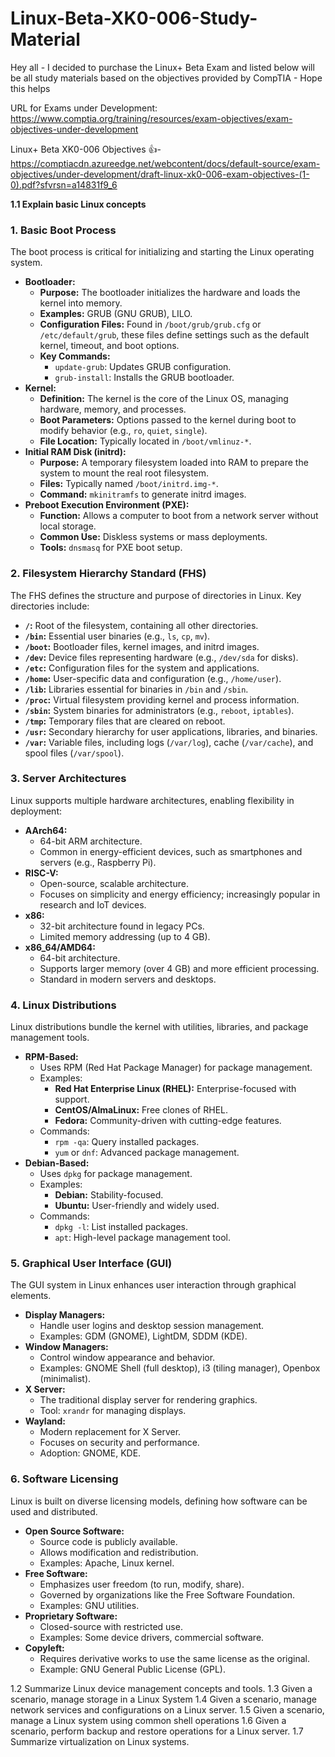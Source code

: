 # Linux-Beta-XK0-006-Study-Material
Hey all - I decided to purchase the Linux+ Beta Exam and listed below will be all study materials based on the objectives provided by CompTIA - Hope this helps 

URL for Exams under Development: https://www.comptia.org/training/resources/exam-objectives/exam-objectives-under-development

Linux+ Beta XK0-006 Objectives 👍- https://comptiacdn.azureedge.net/webcontent/docs/default-source/exam-objectives/under-development/draft-linux-xk0-006-exam-objectives-(1-0).pdf?sfvrsn=a14831f9_6

**1.1 Explain basic Linux concepts**
### **1. Basic Boot Process**

The boot process is critical for initializing and starting the Linux operating system.

- **Bootloader:**
    - **Purpose:** The bootloader initializes the hardware and loads the kernel into memory.
    - **Examples:** GRUB (GNU GRUB), LILO.
    - **Configuration Files:** Found in `/boot/grub/grub.cfg` or `/etc/default/grub`, these files define settings such as the default kernel, timeout, and boot options.
    - **Key Commands:**
        - `update-grub`: Updates GRUB configuration.
        - `grub-install`: Installs the GRUB bootloader.
- **Kernel:**
    - **Definition:** The kernel is the core of the Linux OS, managing hardware, memory, and processes.
    - **Boot Parameters:** Options passed to the kernel during boot to modify behavior (e.g., `ro`, `quiet`, `single`).
    - **File Location:** Typically located in `/boot/vmlinuz-*`.
- **Initial RAM Disk (initrd):**
    - **Purpose:** A temporary filesystem loaded into RAM to prepare the system to mount the real root filesystem.
    - **Files:** Typically named `/boot/initrd.img-*`.
    - **Command:** `mkinitramfs` to generate initrd images.
- **Preboot Execution Environment (PXE):**
    - **Function:** Allows a computer to boot from a network server without local storage.
    - **Common Use:** Diskless systems or mass deployments.
    - **Tools:** `dnsmasq` for PXE boot setup.
 
### **2. Filesystem Hierarchy Standard (FHS)**

The FHS defines the structure and purpose of directories in Linux. Key directories include:

- **`/`:** Root of the filesystem, containing all other directories.
- **`/bin`:** Essential user binaries (e.g., `ls`, `cp`, `mv`).
- **`/boot`:** Bootloader files, kernel images, and initrd images.
- **`/dev`:** Device files representing hardware (e.g., `/dev/sda` for disks).
- **`/etc`:** Configuration files for the system and applications.
- **`/home`:** User-specific data and configuration (e.g., `/home/user`).
- **`/lib`:** Libraries essential for binaries in `/bin` and `/sbin`.
- **`/proc`:** Virtual filesystem providing kernel and process information.
- **`/sbin`:** System binaries for administrators (e.g., `reboot`, `iptables`).
- **`/tmp`:** Temporary files that are cleared on reboot.
- **`/usr`:** Secondary hierarchy for user applications, libraries, and binaries.
- **`/var`:** Variable files, including logs (`/var/log`), cache (`/var/cache`), and spool files (`/var/spool`).

 ### **3. Server Architectures**

Linux supports multiple hardware architectures, enabling flexibility in deployment:

- **AArch64:**
    - 64-bit ARM architecture.
    - Common in energy-efficient devices, such as smartphones and servers (e.g., Raspberry Pi).
- **RISC-V:**
    - Open-source, scalable architecture.
    - Focuses on simplicity and energy efficiency; increasingly popular in research and IoT devices.
- **x86:**
    - 32-bit architecture found in legacy PCs.
    - Limited memory addressing (up to 4 GB).
- **x86_64/AMD64:**
    - 64-bit architecture.
    - Supports larger memory (over 4 GB) and more efficient processing.
    - Standard in modern servers and desktops. 

### **4. Linux Distributions**

Linux distributions bundle the kernel with utilities, libraries, and package management tools.

- **RPM-Based:**
    - Uses RPM (Red Hat Package Manager) for package management.
    - Examples:
        - **Red Hat Enterprise Linux (RHEL):** Enterprise-focused with support.
        - **CentOS/AlmaLinux:** Free clones of RHEL.
        - **Fedora:** Community-driven with cutting-edge features.
    - Commands:
        - `rpm -qa`: Query installed packages.
        - `yum` or `dnf`: Advanced package management.
- **Debian-Based:**
    - Uses `dpkg` for package management.
    - Examples:
        - **Debian:** Stability-focused.
        - **Ubuntu:** User-friendly and widely used.
    - Commands:
        - `dpkg -l`: List installed packages.
        - `apt`: High-level package management tool.

### **5. Graphical User Interface (GUI)**

The GUI system in Linux enhances user interaction through graphical elements.

- **Display Managers:**
    - Handle user logins and desktop session management.
    - Examples: GDM (GNOME), LightDM, SDDM (KDE).
- **Window Managers:**
    - Control window appearance and behavior.
    - Examples: GNOME Shell (full desktop), i3 (tiling manager), Openbox (minimalist).
- **X Server:**
    - The traditional display server for rendering graphics.
    - Tool: `xrandr` for managing displays.
- **Wayland:**
    - Modern replacement for X Server.
    - Focuses on security and performance.
    - Adoption: GNOME, KDE.

### **6. Software Licensing**

Linux is built on diverse licensing models, defining how software can be used and distributed.

- **Open Source Software:**
    - Source code is publicly available.
    - Allows modification and redistribution.
    - Examples: Apache, Linux kernel.
- **Free Software:**
    - Emphasizes user freedom (to run, modify, share).
    - Governed by organizations like the Free Software Foundation.
    - Examples: GNU utilities.
- **Proprietary Software:**
    - Closed-source with restricted use.
    - Examples: Some device drivers, commercial software.
- **Copyleft:**
    - Requires derivative works to use the same license as the original.
    - Example: GNU General Public License (GPL).




























1.2 Summarize Linux device management concepts and tools.
1.3 Given a scenario, manage storage in a Linux System
1.4 Given a scenario, manage network services and configurations on a Linux server.
1.5 Given a scenario, manage a Linux system using common shell operations
1.6 Given a scenario, perform backup and restore operations for a Linux server.
1.7 Summarize virtualization on Linux systems.

